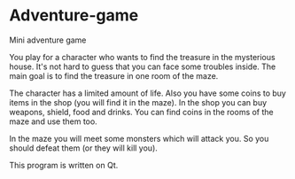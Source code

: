 # Adventure-game
Mini adventure game

You play for a character who wants to find the treasure in the mysterious house. It's not hard to guess that you can face some troubles inside. The main goal is to find the treasure in one room of the maze.

The character has a limited amount of life. Also you have some coins to buy items in the shop (you will find it in the maze). In the shop you can buy weapons, shield, food and drinks. You can find coins in the rooms of the maze and use them too.

In the maze you will meet some monsters which will attack you. So you should defeat them (or they will kill you).

This program is written on Qt.
